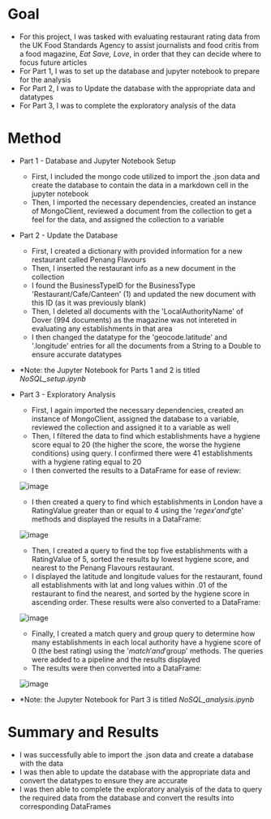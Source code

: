 # Goal
- For this project, I was tasked with evaluating restaurant rating data from the UK Food Standards Agency to assist journalists and food critis from a food magazine, *Eat Save, Love*, in order that they can decide where to focus future articles
- For Part 1, I was to set up the database and jupyter notebook to prepare for the analysis
- For Part 2, I was to Update the database with the appropriate data and datatypes
- For Part 3, I was to complete the exploratory analysis of the data


# Method
- Part 1 - Database and Jupyter Notebook Setup
  - First, I included the mongo code utilized to import the .json data and create the       database to contain the data in a markdown cell   in the jupyter notebook 
  - Then, I imported the necessary dependencies, created an instance of MongoClient,         reviewed a document from the collection to get a feel for the data, and assigned the       collection to a variable
- Part 2 - Update the Database
  - First, I created a dictionary with provided information for a new restaurant called     Penang Flavours
  - Then, I inserted the restaurant info as a new document in the collection
  - I found the BusinessTypeID for the BusinessType 'Restaurant/Cafe/Canteen' (1) and       updated the new document with this ID (as it was previously blank)
  - Then, I deleted all documents with the 'LocalAuthorityName' of Dover (994 documents)     as the magazine was not intereted in evaluating any establishments in that area
  - I then changed the datatype for the 'geocode.latitude' and '.longitude' entries for     all the documents from a String to a Double to ensure accurate datatypes
- *Note: the Jupyter Notebook for Parts 1 and 2 is titled *NoSQL_setup.ipynb*
- Part 3 - Exploratory Analysis
  - First, I again imported the necessary dependencies, created an instance of 
  MongoClient, assigned the database to a variable, reviewed the collection and assigned   it to a variable as well
  - Then, I filtered the data to find which establishments have a hygiene score equal to 
  20 (the higher the score, the worse the hygiene conditions) using query.  I confirmed 
  there were 41 establishments with a hygiene rating equal to 20
  - I then converted the results to a DataFrame for ease of review: 
  
  ![image](https://user-images.githubusercontent.com/120341249/228990957-4bc99314-811a-4e38-b67d-0dce17938513.png)

  - I then created a query to find which establishments in London have a RatingValue 
  greater than or equal to 4 using the '$regex' and '$gte' methods and displayed the 
  results in a DataFrame:
  
  ![image](https://user-images.githubusercontent.com/120341249/228991176-8728af7c-f29b-4911-a379-d0cc724eca7a.png)

  - Then, I created a query to find the top five establishments with a RatingValue of 5, 
  sorted the results by lowest hygiene score, and nearest to the Penang Flavours 
  restaurant.
  - I displayed the latitude and longitude values for the restaurant, found all 
  establishments with lat and long values within .01 of the restaurant to find the 
  nearest, and sorted by the hygiene score in ascending order.  These results were also 
  converted to a DataFrame:
  
  ![image](https://user-images.githubusercontent.com/120341249/228991502-aeccf62c-f8ea-40e9-88a7-49406c1b651d.png)

  - Finally, I created a match query and group query to determine how many 
  establishments in each local authority have a hygiene score of 0 (the best rating) 
  using the '$match' and '$group' methods.  The queries were added to a pipeline and the 
  results displayed
  - The results were then converted into a DataFrame:
  
  ![image](https://user-images.githubusercontent.com/120341249/228991627-76d90f39-cb59-4915-953f-d80f1dbfd3a5.png)
  
- *Note: the Jupyter Notebook for Part 3 is titled *NoSQL_analysis.ipynb*
  
# Summary and Results
- I was successfully able to import the .json data and create a database with the data
- I was then able to update the database with the appropriate data and convert the 
datatypes to ensure they are accurate
- I was then able to complete the exploratory analysis of the data to query the required data from the database and convert the results into corresponding DataFrames
